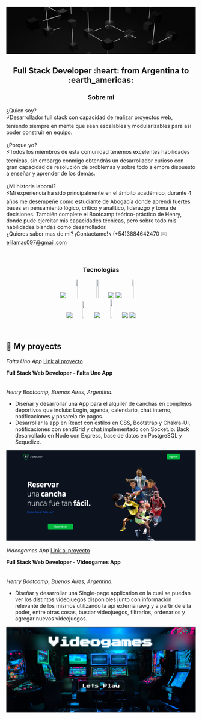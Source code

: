 ![Hi, I'm Elias](https://github.com/Eliaslamas97/Eliaslamas97/blob/main/assets/banner2.gif)

<h2 align="center">
Full Stack Developer :heart: from Argentina to :earth_americas:
</h2>

<h3 align="center">
Sobre mi
</h3>

¿Quien soy? <br/>
⚡️Desarrollador full stack con capacidad de realizar proyectos web, teniendo siempre en mente que sean escalables y modularizables para así poder construir en equipo.
<br/>
<br/>
¿Porque yo?<br/>
⚡️Todos los miembros de esta comunidad tenemos excelentes habilidades técnicas, sin embargo conmigo obtendrás un desarrollador curioso con gran capacidad de resolución de problemas y sobre todo siempre dispuesto a enseñar y aprender de los demás.
<br/>
<br/>
¿Mi historia laboral?<br/>
⚡️Mi experiencia ha sido principalmente en el ámbito académico, durante 4 años me desempeñe como estudiante de Abogacía donde aprendí fuertes bases en pensamiento lógico, critico y analítico, liderazgo y toma de decisiones. También complete el Bootcamp teórico-práctico de Henry, donde pude ejercitar mis capacidades técnicas, pero sobre todo mis habilidades blandas como desarrollador.
<br/>
¿Quieres saber mas de mi? ¡Contactame!
📞 (+54)3884642470
✉️ elilamas097@gmail.com

&nbsp;&nbsp;

<h3 align="center">
Tecnologias
</h3>

<p align= "center">
  <img width="10%" src="https://www.vectorlogo.zone/logos/w3_html5/w3_html5-ar21.svg">
  <img width="10%" height="50px" src="https://github.com/WanCirone/wancirone/blob/main/logos/1200px-Devicon-css3-plain.svg.png">
  <img width="10%" height="50px" src="https://github.com/WanCirone/wancirone/blob/main/logos/javascript-1.svg">
  <img width="10%" src="https://www.vectorlogo.zone/logos/git-scm/git-scm-ar21.svg">
  <img width="10%" src="https://www.vectorlogo.zone/logos/getbootstrap/getbootstrap-ar21.svg">
  <img width="10%" height="50px" src="https://github.com/WanCirone/wancirone/blob/main/logos/material-ui-1.svg">
  <br />
  <img width="10%" src="https://www.vectorlogo.zone/logos/reactjs/reactjs-ar21.svg">
  <img width="10%" height="45" src="https://cdn.worldvectorlogo.com/logos/redux.svg">
  <img width="10%" src="https://www.vectorlogo.zone/logos/nodejs/nodejs-ar21.svg">
  <img  width="10%" height="50px" src="https://github.com/WanCirone/wancirone/blob/main/logos/expressjs.svg">
  <img width="10%" src="https://www.vectorlogo.zone/logos/postgresql/postgresql-ar21.svg">
  <img width="10%" src="https://www.vectorlogo.zone/logos/sequelizejs/sequelizejs-ar21.svg">
  <br />
</p>

&nbsp;

## :pushpin: My proyects

*Falta Uno App* <a href='https://falta-uno-henry.vercel.app/'>Link al proyecto</a>

**Full Stack Web Developer - Falta Uno App**  
<br/>                                                       
*Henry Bootcamp, Buenos Aires, Argentina.*
<br/>
- Diseñar y desarrollar una App para el alquiler de canchas en complejos deportivos que incluía: Login, agenda, calendario, chat interno, notificaciones y pasarela de pagos.
- Desarrollar la app en React con estilos en CSS, Bootstrap y Chakra-Ui, notificaciones con sendGrid y chat implementado con Socket.io. Back desarrollado en Node con Express, base de datos en PostgreSQL y Sequelize.

<p>
  <a><img src="https://github.com/Eliaslamas97/Eliaslamas97/blob/main/images/FaltaUno.png"></a>
</p>

*Videogames App* <a href='https://pi-videogames-elias.vercel.app/'>Link al proyecto</a>

**Full Stack Web Developer - Videogames App**  
<br/>                                                       
*Henry Bootcamp, Buenos Aires, Argentina.*
<br/>
- Diseñar y desarrollar una Single-page application en la cual se puedan ver los distintos videojuegos disponibles junto con información relevante de los mismos utilizando la api externa rawg y a partir de ella poder, entre otras cosas, buscar videojuegos, filtrarlos, ordenarlos y agregar nuevos videojuegos.

<p>

<p>
  <a><img src="https://github.com/Eliaslamas97/Eliaslamas97/blob/main/images/Videogames.png"></a>
</p>